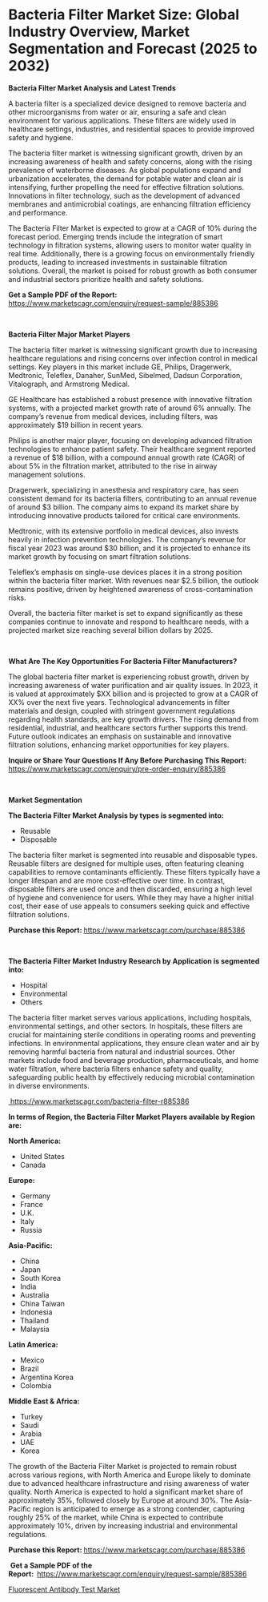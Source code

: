 <p><h1>Bacteria Filter Market Size: Global Industry Overview, Market Segmentation and Forecast (2025 to 2032)</h1></p><p><strong>Bacteria Filter Market Analysis and Latest Trends</strong></p>
<p><p>A bacteria filter is a specialized device designed to remove bacteria and other microorganisms from water or air, ensuring a safe and clean environment for various applications. These filters are widely used in healthcare settings, industries, and residential spaces to provide improved safety and hygiene.</p><p>The bacteria filter market is witnessing significant growth, driven by an increasing awareness of health and safety concerns, along with the rising prevalence of waterborne diseases. As global populations expand and urbanization accelerates, the demand for potable water and clean air is intensifying, further propelling the need for effective filtration solutions. Innovations in filter technology, such as the development of advanced membranes and antimicrobial coatings, are enhancing filtration efficiency and performance.</p><p>The Bacteria Filter Market is expected to grow at a CAGR of 10% during the forecast period. Emerging trends include the integration of smart technology in filtration systems, allowing users to monitor water quality in real time. Additionally, there is a growing focus on environmentally friendly products, leading to increased investments in sustainable filtration solutions. Overall, the market is poised for robust growth as both consumer and industrial sectors prioritize health and safety solutions.</p></p>
<p><strong>Get a Sample PDF of the Report:&nbsp;</strong> <a href="https://www.marketscagr.com/enquiry/request-sample/885386?utm_campaign=2749&utm_medium=2&utm_source=Github&utm_content=ia&utm_term=03032025&utm_id=bacteria-filter">https://www.marketscagr.com/enquiry/request-sample/885386</a></p>
<p>&nbsp;</p>
<p><strong>Bacteria Filter Major Market Players</strong></p>
<p><p>The bacteria filter market is witnessing significant growth due to increasing healthcare regulations and rising concerns over infection control in medical settings. Key players in this market include GE, Philips, Dragerwerk, Medtronic, Teleflex, Danaher, SunMed, Sibelmed, Dadsun Corporation, Vitalograph, and Armstrong Medical.</p><p>GE Healthcare has established a robust presence with innovative filtration systems, with a projected market growth rate of around 6% annually. The company’s revenue from medical devices, including filters, was approximately $19 billion in recent years.</p><p>Philips is another major player, focusing on developing advanced filtration technologies to enhance patient safety. Their healthcare segment reported a revenue of $18 billion, with a compound annual growth rate (CAGR) of about 5% in the filtration market, attributed to the rise in airway management solutions.</p><p>Dragerwerk, specializing in anesthesia and respiratory care, has seen consistent demand for its bacteria filters, contributing to an annual revenue of around $3 billion. The company aims to expand its market share by introducing innovative products tailored for critical care environments.</p><p>Medtronic, with its extensive portfolio in medical devices, also invests heavily in infection prevention technologies. The company’s revenue for fiscal year 2023 was around $30 billion, and it is projected to enhance its market growth by focusing on smart filtration solutions.</p><p>Teleflex’s emphasis on single-use devices places it in a strong position within the bacteria filter market. With revenues near $2.5 billion, the outlook remains positive, driven by heightened awareness of cross-contamination risks.</p><p>Overall, the bacteria filter market is set to expand significantly as these companies continue to innovate and respond to healthcare needs, with a projected market size reaching several billion dollars by 2025.</p></p>
<p>&nbsp;</p>
<p><strong>What Are The Key Opportunities For Bacteria Filter Manufacturers?</strong></p>
<p><p>The global bacteria filter market is experiencing robust growth, driven by increasing awareness of water purification and air quality issues. In 2023, it is valued at approximately $XX billion and is projected to grow at a CAGR of XX% over the next five years. Technological advancements in filter materials and design, coupled with stringent government regulations regarding health standards, are key growth drivers. The rising demand from residential, industrial, and healthcare sectors further supports this trend. Future outlook indicates an emphasis on sustainable and innovative filtration solutions, enhancing market opportunities for key players.</p></p>
<p><strong>Inquire or Share Your Questions If Any Before Purchasing This Report:</strong> <a href="https://www.marketscagr.com/enquiry/pre-order-enquiry/885386?utm_campaign=2749&utm_medium=2&utm_source=Github&utm_content=ia&utm_term=03032025&utm_id=bacteria-filter">https://www.marketscagr.com/enquiry/pre-order-enquiry/885386</a></p>
<p>&nbsp;</p>
<p><strong>Market Segmentation</strong></p>
<p><strong>The Bacteria Filter Market Analysis by types is segmented into:</strong></p>
<p><ul><li>Reusable</li><li>Disposable</li></ul></p>
<p><p>The bacteria filter market is segmented into reusable and disposable types. Reusable filters are designed for multiple uses, often featuring cleaning capabilities to remove contaminants efficiently. These filters typically have a longer lifespan and are more cost-effective over time. In contrast, disposable filters are used once and then discarded, ensuring a high level of hygiene and convenience for users. While they may have a higher initial cost, their ease of use appeals to consumers seeking quick and effective filtration solutions.</p></p>
<p><strong>Purchase this Report:&nbsp;</strong><a href="https://www.marketscagr.com/purchase/885386?utm_campaign=2749&utm_medium=2&utm_source=Github&utm_content=ia&utm_term=03032025&utm_id=bacteria-filter">https://www.marketscagr.com/purchase/885386</a></p>
<p>&nbsp;</p>
<p><strong>The Bacteria Filter Market Industry Research by Application is segmented into:</strong></p>
<p><ul><li>Hospital</li><li>Environmental</li><li>Others</li></ul></p>
<p><p>The bacteria filter market serves various applications, including hospitals, environmental settings, and other sectors. In hospitals, these filters are crucial for maintaining sterile conditions in operating rooms and preventing infections. In environmental applications, they ensure clean water and air by removing harmful bacteria from natural and industrial sources. Other markets include food and beverage production, pharmaceuticals, and home water filtration, where bacteria filters enhance safety and quality, safeguarding public health by effectively reducing microbial contamination in diverse environments.</p></p>
<p><a href="https://www.marketscagr.com/bacteria-filter-r885386?utm_campaign=2749&utm_medium=2&utm_source=Github&utm_content=ia&utm_term=03032025&utm_id=bacteria-filter">&nbsp;https://www.marketscagr.com/bacteria-filter-r885386</a></p>
<p><strong>In terms of Region, the Bacteria Filter Market Players available by Region are:</strong></p>
<p>
    <p> <strong> North America: </strong>
        <ul>
            <li>United States</li>
            <li>Canada</li>
        </ul>
        </p> 
    <p> <strong> Europe: </strong>
        <ul>
            <li>Germany</li>
            <li>France</li>
            <li>U.K.</li>
            <li>Italy</li>
            <li>Russia</li>
        </ul>
        </p> 
    <p> <strong> Asia-Pacific: </strong>
        <ul>
            <li>China</li>
            <li>Japan</li>
            <li>South Korea</li>
            <li>India</li>
            <li>Australia</li>
            <li>China Taiwan</li>
            <li>Indonesia</li>
            <li>Thailand</li>
            <li>Malaysia</li>
        </ul>
        </p> 
    <p> <strong> Latin America: </strong>
        <ul>
            <li>Mexico</li>
            <li>Brazil</li>
            <li>Argentina Korea</li>
            <li>Colombia</li>
        </ul>
        </p> 
    <p> <strong> Middle East & Africa: </strong>
        <ul>
            <li>Turkey</li>
            <li>Saudi</li>
            <li>Arabia</li>
            <li>UAE</li>
            <li>Korea</li>
        </ul>
    </p>
    </p>
<p><p>The growth of the Bacteria Filter Market is projected to remain robust across various regions, with North America and Europe likely to dominate due to advanced healthcare infrastructure and rising awareness of water quality. North America is expected to hold a significant market share of approximately 35%, followed closely by Europe at around 30%. The Asia-Pacific region is anticipated to emerge as a strong contender, capturing roughly 25% of the market, while China is expected to contribute approximately 10%, driven by increasing industrial and environmental regulations.</p></p>
<p><strong>Purchase this Report: </strong><a href="https://www.marketscagr.com/purchase/885386?utm_campaign=2749&utm_medium=2&utm_source=Github&utm_content=ia&utm_term=03032025&utm_id=bacteria-filter">https://www.marketscagr.com/purchase/885386</a></p>
<p>&nbsp;<strong>Get a Sample PDF of the Report:&nbsp;&nbsp;</strong><a href="https://www.marketscagr.com/enquiry/request-sample/885386?utm_campaign=2749&utm_medium=2&utm_source=Github&utm_content=ia&utm_term=03032025&utm_id=bacteria-filter">https://www.marketscagr.com/enquiry/request-sample/885386</a></p>
<p><strong></strong></p>
<p><p><a href="https://github.com/kbollin866/Market-Research-Report-List-1/blob/main/fluorescent-antibody-test-market.md?utm_campaign=2749&utm_medium=2&utm_source=Github&utm_content=ia&utm_term=03032025&utm_id=bacteria-filter">Fluorescent Antibody Test Market</a></p></p>